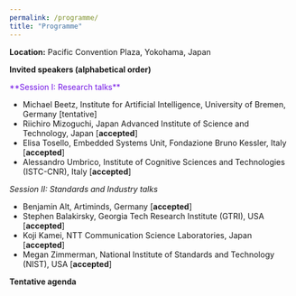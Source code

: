 ```yaml
---
permalink: /programme/
title: "Programme"
---
```


**Location:** Pacific Convention Plaza, Yokohama, Japan

**Invited speakers (alphabetical order)**

<p style="color:#7213e5";>
  **Session I: Research talks**
  
  - Michael Beetz, Institute for Artificial Intelligence, University of Bremen, Germany [tentative]
  - Riichiro Mizoguchi, Japan Advanced Institute of Science and Technology, Japan [**accepted**]
  - Elisa Tosello, Embedded Systems Unit, Fondazione Bruno Kessler, Italy [**accepted**]
  - Alessandro Umbrico, Institute of Cognitive Sciences and Technologies (ISTC-CNR), Italy [**accepted**]
</p>



*Session II: Standards and Industry talks*

- Benjamin Alt, Artiminds, Germany [**accepted**]
- Stephen Balakirsky, Georgia Tech Research Institute (GTRI), USA [**accepted**]
- Koji Kamei, NTT Communication Science Laboratories, Japan [**accepted**]
- Megan Zimmerman, National Institute of Standards and Technology (NIST), USA [**accepted**]

**Tentative agenda**


<img title="" alt="" src="./../images/agenda.html"> 




